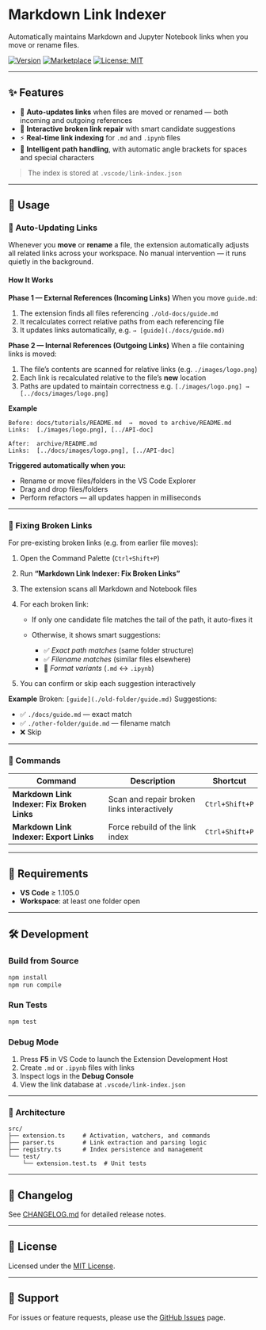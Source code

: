 # Markdown Link Indexer

Automatically maintains Markdown and Jupyter Notebook links when you move or rename files.

[![Version](https://img.shields.io/badge/version-0.2.0-blue.svg)](https://marketplace.visualstudio.com/items?itemName=ZelinYang21/markdown-link-indexer)
[![Marketplace](https://img.shields.io/badge/marketplace-install-blue)](https://marketplace.visualstudio.com/items?itemName=ZelinYang21/markdown-link-indexer)
[![License: MIT](https://img.shields.io/badge/License-MIT-yellow.svg)](https://opensource.org/licenses/MIT)

---

## ✨ Features

* 🔁 **Auto-updates links** when files are moved or renamed — both incoming and outgoing references
* 🧭 **Interactive broken link repair** with smart candidate suggestions
* ⚡ **Real-time link indexing** for `.md` and `.ipynb` files
* 🧩 **Intelligent path handling**, with automatic angle brackets for spaces and special characters

> The index is stored at `.vscode/link-index.json`

---

## 🚀 Usage

### 🔄 Auto-Updating Links

Whenever you **move** or **rename** a file, the extension automatically adjusts all related links across your workspace.
No manual intervention — it runs quietly in the background.

#### How It Works

**Phase 1 — External References (Incoming Links)**
When you move `guide.md`:

1. The extension finds all files referencing `./old-docs/guide.md`
2. It recalculates correct relative paths from each referencing file
3. It updates links automatically, e.g.
   `→ [guide](./docs/guide.md)`

**Phase 2 — Internal References (Outgoing Links)**
When a file containing links is moved:

1. The file’s contents are scanned for relative links (e.g. `./images/logo.png`)
2. Each link is recalculated relative to the file’s **new** location
3. Paths are updated to maintain correctness
   e.g. `[./images/logo.png] → [../docs/images/logo.png]`

**Example**

```
Before: docs/tutorials/README.md  →  moved to archive/README.md
Links:  [./images/logo.png], [../API-doc]

After:  archive/README.md
Links:  [../docs/images/logo.png], [../API-doc]
```

**Triggered automatically when you:**

* Rename or move files/folders in the VS Code Explorer
* Drag and drop files/folders
* Perform refactors — all updates happen in milliseconds

---

### 🧩 Fixing Broken Links

For pre-existing broken links (e.g. from earlier file moves):

1. Open the Command Palette (`Ctrl+Shift+P`)
2. Run **“Markdown Link Indexer: Fix Broken Links”**
3. The extension scans all Markdown and Notebook files
4. For each broken link:

   * If only one candidate file matches the tail of the path, it auto-fixes it
   * Otherwise, it shows smart suggestions:

     * ✅ *Exact path matches* (same folder structure)
     * ✅ *Filename matches* (similar files elsewhere)
     * 🔄 *Format variants* (`.md` ↔ `.ipynb`)
5. You can confirm or skip each suggestion interactively

**Example**
Broken: `[guide](./old-folder/guide.md)`
Suggestions:

* ✅ `./docs/guide.md` — exact match
* ✅ `./other-folder/guide.md` — filename match
* ❌ Skip

---

### 🧰 Commands

| Command                                     | Description                                | Shortcut       |
| ------------------------------------------- | ------------------------------------------ | -------------- |
| **Markdown Link Indexer: Fix Broken Links** | Scan and repair broken links interactively | `Ctrl+Shift+P` |
| **Markdown Link Indexer: Export Links**     | Force rebuild of the link index            | `Ctrl+Shift+P` |

---

## 🔧 Requirements

* **VS Code** ≥ 1.105.0
* **Workspace**: at least one folder open

---

## 🛠️ Development

### Build from Source

```bash
npm install
npm run compile
```

### Run Tests

```bash
npm test
```

### Debug Mode

1. Press **F5** in VS Code to launch the Extension Development Host
2. Create `.md` or `.ipynb` files with links
3. Inspect logs in the **Debug Console**
4. View the link database at `.vscode/link-index.json`

---

### 🧱 Architecture

```
src/
├── extension.ts     # Activation, watchers, and commands
├── parser.ts        # Link extraction and parsing logic
├── registry.ts      # Index persistence and management
└── test/
    └── extension.test.ts  # Unit tests
```

---

## 📖 Changelog

See [CHANGELOG.md](CHANGELOG.md) for detailed release notes.

---

## 📄 License

Licensed under the [MIT License](LICENSE).

---

## 💬 Support

For issues or feature requests, please use the [GitHub Issues](https://github.com/ZelinYang21/markdown-link-indexer/issues) page.